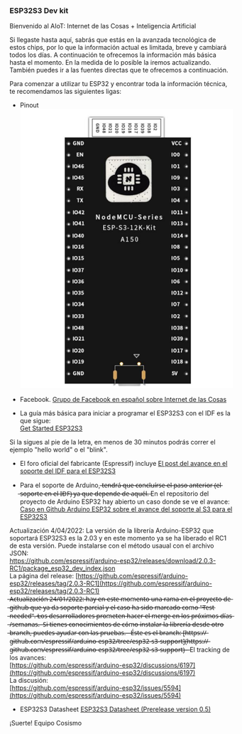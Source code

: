 ### ESP32S3 Dev kit

Bienvenido al AIoT: Internet de las Cosas + Inteligencia Artificial

Si llegaste hasta aquí, sabrás que estás en la avanzada tecnológica de estos chips, por lo que la información actual es limitada, breve y cambiará todos los días.
A continuación te ofrecemos la información más básica hasta el momento. En la medida de lo posible la iremos actualizando.  También puedes ir a las fuentes directas que te ofrecemos a continuación.

Para comenzar a utilizar tu ESP32 y encontrar toda la información técnica, te recomendamos las siguientes ligas:

* Pinout   
![esp32s3 pinout](https://raw.githubusercontent.com/cosismo/esp32-s3/gh-pages/Nodemcu-esp-s3-12k-kit-pin-definition.png)

* Facebook.
[Grupo de Facebook en español sobre Internet de las Cosas](https://www.facebook.com/groups/724628401049648/)

* La guía más básica para iniciar a programar el ESP32S3 con el IDF es la que sigue:  
[Get Started ESP32S3](https://docs.espressif.com/projects/esp-idf/en/latest/esp32s3/get-started/index.html)

Si la sigues al pie de la letra, en menos de 30 minutos podrás correr el ejemplo "hello world" o el "blink".

* El foro oficial del fabricante (Espressif) incluye
[El post del avance en el soporte del IDF para el ESP32S3 ](https://www.esp32.com/viewtopic.php?t=21906)

* Para el soporte de Arduino,  ̶t̶e̶n̶d̶r̶á̶ ̶q̶u̶e̶ ̶c̶o̶n̶c̶l̶u̶í̶r̶s̶e̶ ̶e̶l̶ ̶p̶a̶s̶o̶ ̶a̶n̶t̶e̶r̶i̶o̶r̶ ̶(̶e̶l̶ ̶s̶o̶p̶o̶r̶t̶e̶ ̶e̶n̶ ̶e̶l̶ ̶I̶D̶F̶)̶ ̶y̶a̶ ̶q̶u̶e̶ ̶d̶e̶p̶e̶n̶d̶e̶ ̶d̶e̶ ̶a̶q̶u̶é̶l̶.̶
 En el repositorio del proyecto de Arduino ESP32 hay abierto un caso donde se ve el avance:  
[Caso en Github Arduino ESP32 sobre el avance del soporte al S3 para el ESP32S3 ](https://github.com/espressif/arduino-esp32/issues/5594)  

Actualización 4/04/2022: La versión de la librería Arduino-ESP32 que soportará ESP32S3 es la 2.03 y en este momento ya se ha liberado el RC1 de esta versión.
Puede instalarse con el método usaual con el archivo JSON:  
https://github.com/espressif/arduino-esp32/releases/download/2.0.3-RC1/package_esp32_dev_index.json  
La página del release:
[https://github.com/espressif/arduino-esp32/releases/tag/2.0.3-RC1](https://github.com/espressif/arduino-esp32/releases/tag/2.0.3-RC1)  
 ̶A̶c̶t̶u̶a̶l̶i̶z̶a̶c̶i̶ó̶n̶ ̶2̶4̶/̶0̶1̶/̶2̶0̶2̶2̶:̶ ̶h̶a̶y̶ ̶e̶n̶ ̶e̶s̶t̶e̶ ̶m̶o̶m̶e̶n̶t̶o̶ ̶u̶n̶a̶ ̶r̶a̶m̶a̶ ̶e̶n̶ ̶e̶l̶ ̶p̶r̶o̶y̶e̶c̶t̶o̶ ̶d̶e̶ ̶g̶i̶t̶h̶u̶b̶ ̶q̶u̶e̶ ̶y̶a̶ ̶d̶a̶ ̶s̶o̶p̶o̶r̶t̶e̶ ̶p̶a̶r̶c̶i̶a̶l̶ ̶y̶ ̶e̶l̶ ̶c̶a̶s̶o̶ ̶h̶a̶ ̶s̶i̶d̶o̶ ̶m̶a̶r̶c̶a̶d̶o̶ ̶c̶o̶m̶o̶ ̶"̶T̶e̶s̶t̶ ̶n̶e̶e̶d̶e̶d̶"̶.̶ ̶L̶o̶s̶ ̶d̶e̶s̶a̶r̶r̶o̶l̶l̶a̶d̶o̶r̶e̶s̶ ̶p̶r̶o̶m̶e̶t̶e̶n̶ ̶h̶a̶c̶e̶r̶ ̶e̶l̶ ̶m̶e̶r̶g̶e̶ ̶e̶n̶ ̶l̶o̶s̶ ̶p̶r̶ó̶x̶i̶m̶o̶s̶ ̶d̶í̶a̶s̶ ̶/̶s̶e̶m̶a̶n̶a̶s̶.̶ ̶
̶S̶i̶ ̶t̶i̶e̶n̶e̶s̶ ̶c̶o̶n̶o̶c̶i̶m̶i̶e̶n̶t̶o̶s̶ ̶d̶e̶ ̶c̶ó̶m̶o̶ ̶i̶n̶s̶t̶a̶l̶a̶r̶ ̶l̶a̶ ̶l̶i̶b̶r̶e̶r̶í̶a̶ ̶d̶e̶s̶d̶e̶ ̶o̶t̶r̶o̶ ̶b̶r̶a̶n̶c̶h̶,̶ ̶p̶u̶e̶d̶e̶s̶ ̶a̶y̶u̶d̶a̶r̶ ̶c̶o̶n̶ ̶l̶a̶s̶ ̶p̶r̶u̶e̶b̶a̶s̶.̶ ̶ ̶
̶É̶s̶t̶e̶ ̶e̶s̶ ̶e̶l̶ ̶b̶r̶a̶n̶c̶h̶:̶
̶[̶h̶t̶t̶p̶s̶:̶/̶/̶g̶i̶t̶h̶u̶b̶.̶c̶o̶m̶/̶e̶s̶p̶r̶e̶s̶s̶i̶f̶/̶a̶r̶d̶u̶i̶n̶o̶-̶e̶s̶p̶3̶2̶/̶t̶r̶e̶e̶/̶e̶s̶p̶3̶2̶-̶s̶3̶-̶s̶u̶p̶p̶o̶r̶t̶]̶(̶h̶t̶t̶p̶s̶:̶/̶/̶g̶i̶t̶h̶u̶b̶.̶c̶o̶m̶/̶e̶s̶p̶r̶e̶s̶s̶i̶f̶/̶a̶r̶d̶u̶i̶n̶o̶-̶e̶s̶p̶3̶2̶/̶t̶r̶e̶e̶/̶e̶s̶p̶3̶2̶-̶s̶3̶-̶s̶u̶p̶p̶o̶r̶t̶)̶ ̶ ̶
El tracking de los avances:  
[https://github.com/espressif/arduino-esp32/discussions/6197](https://github.com/espressif/arduino-esp32/discussions/6197)  
La discusión:  
[https://github.com/espressif/arduino-esp32/issues/5594](https://github.com/espressif/arduino-esp32/issues/5594)  

* ESP32S3 Datasheet 
[ESP32S3 Datasheet (Prerelease version 0.5) ](https://github.com/cosismo/esp32-s3/raw/gh-pages/esp32-s3_datasheet_en.pdf)

¡Suerte!
   Equipo Cosismo




